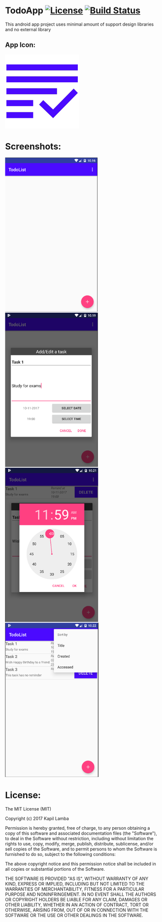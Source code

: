 # TodoApp [![License](http://img.shields.io/badge/license-MIT-green.svg?style=flat)]() [![Build Status](https://travis-ci.com/kapillamba4/TodoApp.svg?token=yYsQueBytN9ZixGZais6&branch=master)](https://travis-ci.com/kapillamba4/TodoApp)

This android app project uses minimal amount of support design libraries and no external library
## App Icon:
<img src="/screenshots/todo_icon.png"/>


# Screenshots:
<img src="/screenshots/screenshot1.png" height="500px"/> <img src="/screenshots/screenshot2.png"  height="500px"/> <img src="/screenshots/screenshot3.png"  height="500px"/><img src="/screenshots/screenshot4.png"  height="500px"/>


# License:
The MIT License (MIT)

Copyright (c) 2017 Kapil Lamba

Permission is hereby granted, free of charge, to any person obtaining a copy
of this software and associated documentation files (the "Software"), to deal
in the Software without restriction, including without limitation the rights
to use, copy, modify, merge, publish, distribute, sublicense, and/or sell
copies of the Software, and to permit persons to whom the Software is
furnished to do so, subject to the following conditions:

The above copyright notice and this permission notice shall be included in all
copies or substantial portions of the Software.

THE SOFTWARE IS PROVIDED "AS IS", WITHOUT WARRANTY OF ANY KIND, EXPRESS OR
IMPLIED, INCLUDING BUT NOT LIMITED TO THE WARRANTIES OF MERCHANTABILITY,
FITNESS FOR A PARTICULAR PURPOSE AND NONINFRINGEMENT. IN NO EVENT SHALL THE
AUTHORS OR COPYRIGHT HOLDERS BE LIABLE FOR ANY CLAIM, DAMAGES OR OTHER
LIABILITY, WHETHER IN AN ACTION OF CONTRACT, TORT OR OTHERWISE, ARISING FROM,
OUT OF OR IN CONNECTION WITH THE SOFTWARE OR THE USE OR OTHER DEALINGS IN THE
SOFTWARE.

